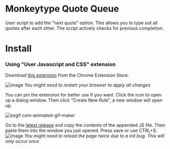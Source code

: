 # Monkeytype Quote Queue

User script to add the "next quote" option. This allows you to type out all quotes after each other. The script actively checks for previous completion.

# Install

### Using "User Javascript and CSS" extension

Download [this extension](https://chromewebstore.google.com/detail/user-javascript-and-css/nbhcbdghjpllgmfilhnhkllmkecfmpld?pli=1) from the Chrome Extension Store.

![image](https://github.com/brentspine/monkeytype-quote-queue/assets/55391576/0cb8359e-6061-4574-81ab-2cd91add9ac2)
<i>You might need to restart your browser to apply all changes</i>

You can pin the extension for better use if you want. Click the icon to open up a dialog window. Then click "Create New Rule", a new window will open up.

![ezgif com-animated-gif-maker](https://github.com/brentspine/monkeytype-quote-queue/assets/55391576/98ecee87-cf95-4a96-93fd-50db753cb968)

Go to the [latest release](https://github.com/brentspine/monkeytype-quote-queue/releases/tag/release) and copy the contents of the appended JS file. Then paste them into the window you just opened. Press save or use CTRL+S.
![image](https://github.com/brentspine/monkeytype-quote-queue/assets/55391576/489e0063-dd6b-425b-881e-1cea605a986d)
<i>You might need to reload the page twice due to a init bug. This will only occur once</i>
